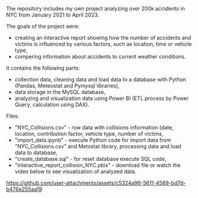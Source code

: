 The repository includes my own project analyzing over 200k accidents in NYC from January 2021 to April 2023. 

The goals of the project were:
- creating an interactive report showing how the number of accidents and victims is influenced by various factors, such as location, time or vehicle type,
- compering information about accidents to current weather conditions.

It contains the following parts:
- collection data, cleaning data and load data to a database with Python (Pandas, Meteostat and Pymysql libraries),
- data storage in the MySQL database,
- analyzing and visualization data using Power BI (ETL process by Power Query, calculation using DAX).

Files:
- "NYC_Collisions.csv" - row data with collisions information (date, location, contribution factor, vehicle type, number of victims,
- "import_data.ipynb" - execute Python code for import data from "NYC_Collisions.csv" and Metostat library, processing data and load data to database, 
- "create_database.sql" - for reset database execute SQL code,
- "interactive_report_collision_NYC.pbix" - download file or watch the video below to see visualization of analyzed data.
  
https://github.com/user-attachments/assets/c5324a96-5611-4589-bd7d-b476e255aa19








  
